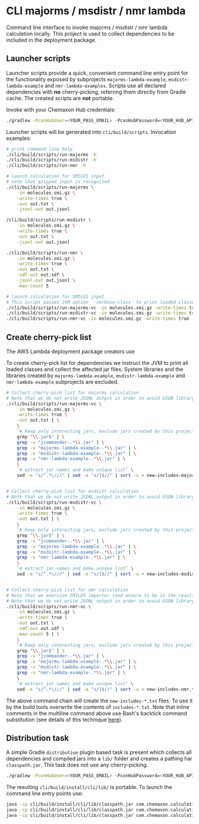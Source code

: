 CLI majorms / msdistr / nmr lambda
==================================


Command line interface to invoke majorms / msdistr / nmr lambda calculation locally. This project is used to collect
dependencies
to be included in the deployment package.


Launcher scripts
----------------

Launcher scripts provide a quick, convenient command line entry point for the functionality exposed by
subprojects `majorms-lambda-example`,
`msdistr-lambda-example` and `nmr-lambda-examples`. Scripts
use all declared dependencies with **no** cherry-picking, referring them directly from Gradle cache. The created scripts
are **not** portable.

Invoke with your Chemaxon Hub credentials:

``` bash
./gradlew -PcxnHubUser=<YOUR_PASS_EMAIL> -PcxnHubPassword=<YOUR_HUB_API_KEY> :cli:createScripts
```

Launcher scripts will be generated into `cli/build/scripts`. Invocation examples:

``` bash
# print command line help
./cli/build/scripts/run-majorms -h
./cli/build/scripts/run-msdistr -h
./cli/build/scripts/run-nmr -h

# launch calculation for SMILES input
# note that gzipped input is recognized
./cli/build/scripts/run-majorms \
    -in molecules.smi.gz \
    -write-times true \
    -out out.txt \
    -jsonl-out out.jsonl

/cli/build/scripts/run-msdistr \
    -in molecules.smi.gz \
    -write-times true \
    -out out.txt \
    -jsonl-out out.jsonl

./cli/build/scripts/run-nmr \
    -in molecules.smi.gz \
    -write-times true \
    -out out.txt \
    -sdf-out out.sdf \
    -jsonl-out out.jsonl \
    -max-count 5

# launch calculation for SMILES input
# This script passes JVM option `-verbose:class` to print loaded classes to standard output
./cli/build/scripts/run-majorms-vc -in molecules.smi.gz -write-times true -out out.txt
./cli/build/scripts/run-msdistr-vc -in molecules.smi.gz -write-times true -out out.txt
./cli/build/scripts/run-nmr-vc -in molecules.smi.gz -write-times true -out out.txt -sdf-out out.sdf

```

Create cherry-pick list
-----------------------

The AWS Lambda deployment package creators use

To create cherry-pick list for dependencies we instruct the JVM to print all loaded classes and collect the affected jar
files. System libraries and the libraries created by `majorms-lambda-example`, `msdistr-lambda-example`
and `nmr-lambda-example` subprojects are excluded.

``` bash
# Collect cherry-pick list for majorms calculation
# Note that we do not write JSONL output in order to avoid GSON library to be in the result list
./cli/build/scripts/run-majorms-vc \
    -in molecules.smi.gz \
    -write-times true \
    -out out.txt | \
    \
    `# Keep only interesting jars, exclude jars created by this project` \
    grep "\\.jar$" | \
    grep -v "jcommander-.*\\.jar" | \
    grep -v "majorms-lambda-example-.*\\.jar" | \
    grep -v "msdistr-lambda-example-.*\\.jar" | \
    grep -v "nmr-lambda-example-.*\\.jar" | \
    \
    `# extract jar names and make unique list` \
    sed -e "s/^.*\///" | sed -e "s/]$//" | sort -u > new-includes-majorms.txt


# Collect cherry-pick list for msdistr calculation
# Note that we do not write JSONL output in order to avoid GSON library to be in the result list
./cli/build/scripts/run-msdistr-vc \
    -in molecules.smi.gz \
    -write-times true \
    -out out.txt | \
    \
    `# Keep only interesting jars, exclude jars created by this project` \
    grep "\\.jar$" | \
    grep -v "jcommander-.*\\.jar" | \
    grep -v "majorms-lambda-example-.*\\.jar" | \
    grep -v "msdistr-lambda-example-.*\\.jar" | \
    grep -v "nmr-lambda-example-.*\\.jar" | \
    \
    `# extract jar names and make unique list` \
    sed -e "s/^.*\///" | sed -e "s/]$//" | sort -u > new-includes-msdistr.txt


# Collect cherry-pick list for nmr calculation
# Note that we exercise SMILES importer (and ensure to be in the result list) by using SMILES input format
# Note that we do not write JSONL output in order to avoid GSON library to be in the result list
./cli/build/scripts/run-nmr-vc \
    -in molecules.smi.gz \
    -write-times true \
    -out out.txt \
    -sdf-out out.sdf \
    -max-count 5 | \
    \
    `# Keep only interesting jars, exclude jars created by this project` \
    grep "\\.jar$" | \
    grep -v "jcommander-.*\\.jar" | \
    grep -v "majorms-lambda-example-.*\\.jar" | \
    grep -v "msdistr-lambda-example-.*\\.jar" | \
    grep -v "nmr-lambda-example-.*\\.jar" | \
    \
    `# extract jar names and make unique list` \
    sed -e "s/^.*\///" | sed -e "s/]$//" | sort -u > new-includes-nmr.txt

```

The above command chain will create the `new-includes-*.txt` files. To use it by the build tools overwrite the
contents of `includes-*.txt`.
Note that
inline comments in the multiline command above use Bash's backtick command substitution (see details of this technique
[here](https://stackoverflow.com/a/12797512)).


Distribution task
-----------------

A simple Gradle `distribution` plugin based task is present which collects all dependencies and compiled jars into
a `lib/` folder and creates a
pathing har `classpath.jar`. This task does not use any cherry-picking.

``` bash
./gradlew -PcxnHubUser=<YOUR_PASS_EMAIL> -PcxnHubPassword=<YOUR_HUB_API_KEY> :cli:installDist
```

The resulting `cli/build/install/cli/lib/` is portable. To launch the command line entry points use:

``` bash
java -cp cli/build/install/cli/lib/classpath.jar com.chemaxon.calculations.cli.MajorMsCli -h
java -cp cli/build/install/cli/lib/classpath.jar com.chemaxon.calculations.cli.MsDistrCli -h
java -cp cli/build/install/cli/lib/classpath.jar com.chemaxon.calculations.cli.NmrCli -h
```
